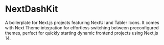 # NextDashKit
A boilerplate for Next.js projects featuring NextUI and Tabler Icons. It comes with Next Theme integration for effortless switching between preconfigured themes, perfect for quickly starting dynamic frontend projects using Next.js 14.
